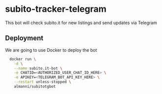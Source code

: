 
# subito-tracker-telegram

This bot will check subito.it for new listings and send updates via Telegram


## Deployment

We are going to use Docker to deploy the bot

```bash
  docker run \
    -d \
    --name subito.it-bot \
    -e CHATID=<AUTHORIZED_USER_CHAT_ID_HERE> \
    -e APIKEY=<TELEGRAM_BOT_API_KEY_HERE> \
    --restart unless-stopped \
    almanni/subitotgbot
```

